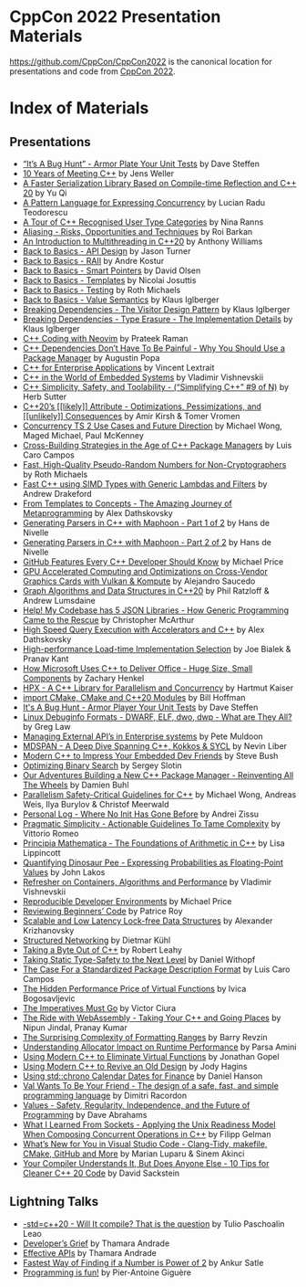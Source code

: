 CppCon 2022 Presentation Materials
==================================

https://github.com/CppCon/CppCon2022 is the canonical location for presentations
and code from [CppCon 2022](http://cppcon.org).

# Index of Materials

## Presentations

- [“It’s A Bug Hunt” - Armor Plate Your Unit Tests](Presentations/its_a_bug_hunt_armor_plate_your_unit_tests__dave_steffen__cppcon_2022.pdf) by Dave Steffen
- [10 Years of Meeting C++](Presentations/10_years_of_meeting_cpp__jens_weller__cppcon_2022.pdf) by Jens Weller
- [A Faster Serialization Library Based on Compile-time Reflection and C++ 20](Presentations/a_faster_serialization_library_based_on_compile_time_reflection_and_cpp20__yu_qi__cppcon_2022.pdf) by Yu Qi
- [A Pattern Language for Expressing Concurrency](Presentations/a_pattern_language_for_expressing_concurrency__lucian_radu_teodorescu__cppcon_2022.pdf) by Lucian Radu Teodorescu
- [A Tour of C++ Recognised User Type Categories](Presentations/a_tour_of_cpp_recognised_user_type_categories__nina_ranns__cppcon_2022.pdf) by Nina Ranns
- [Aliasing - Risks, Opportunities and Techniques](Presentations/aliasing_risks_opportunities_and_techniques__roi_barkan__cppcon_2022.pdf) by Roi Barkan
- [An Introduction to Multithreading in C++20](Presentations/an_introduction_to_multithreading_in_cpp20__anthony_williams__cppcon_2022.pdf) by Anthony Williams
- [Back to Basics - API Design](Presentations/back_to_basics_api_design__jason_turner__cppcon_2022.pdf) by Jason Turner
- [Back to Basics - RAII](Presentations/back_to_basics_raii__andre_kostur__cppcon_2022.pdf) by Andre Kostur
- [Back to Basics - Smart Pointers](Presentations/back_to_basics_smart_pointers__david_olsen__cppcon_2022.pdf) by David Olsen
- [Back to Basics - Templates](Presentations/back_to_basics_templates__nicolai_josuttis__cppcon_2022.pdf) by Nicolai Josuttis
- [Back to Basics - Testing](Presentations/back_to_basics_testing__roth_michaels__cppcon_2022.pdf) by Roth Michaels
- [Back to Basics - Value Semantics](Presentations/back_to_basics_value_semantics__klaus_iglberger__cppcon_2022.pdf) by Klaus Iglberger
- [Breaking Dependencies - The Visitor Design Pattern](Presentations/breaking_dependencies_the_visitor_design_pattern__klaus_iglberger__cppcon_2022.pdf) by Klaus Iglberger
- [Breaking Dependencies - Type Erasure - The Implementation Details](Presentations/breaking_dependencies_type_erasure_the_implementation_details__klaus_iglberger__cppcon_2022.pdf) by Klaus Iglberger
- [C++ Coding with Neovim](Presentations/cpp_coding_with_neovim_with_speaker_notes__prateek_raman__cppcon_2022.pdf) by Prateek Raman
- [C++ Dependencies Don’t Have To Be Painful - Why You Should Use a Package Manager](Presentations/cpp_dependencies_dont_have_to_be_painful_why_you_should_use_a_package_manager__augustin_popa__cppcon_2022.pdf) by Augustin Popa
- [C++ for Enterprise Applications](Presentations/cpp_for_enterprise_applications__vincent_lextrait__cppcon_2022.pdf) by Vincent Lextrait
- [C++ in the World of Embedded Systems](Presentations/cpp_in_the_world_of_embedded_systems__vladimir_vishnevskii__cppcon_2022.pdf) by Vladimir Vishnevskii
- [C++ Simplicity, Safety, and Toolability - (“Simplifying C++” #9 of N)](Presentations/cpp_simplicity_safety_and_toolability__herb_sutter__cppcon_2022.pdf) by Herb Sutter
- [C++20’s [[likely]] Attribute - Optimizations, Pessimizations, and [[unlikely]] Consequences](Presentations/cpp20_likely_attribute_optimizations_pessimizations_and_unlikely_consequences__amir_kirsh__cppcon_2022.pdf) by Amir Kirsh & Tomer Vromen
- [Concurrency TS 2 Use Cases and Future Direction](Presentations/concurrency_ts_2_use_cases_and_future_direction__michael_wong__cppcon_2022.pdf) by Michael Wong, Maged Michael, Paul McKenney
- [Cross-Building Strategies in the Age of C++ Package Managers](Presentations/cross_building_strategies_in_the_age_of_cpp_package_managers__luis_caro_campos__cppcon_2022.pdf) by Luis Caro Campos
- [Fast, High-Quality Pseudo-Random Numbers for Non-Cryptographers](Presentations/fast_high_quality_pseudo_random_numbers_for_non_cryptographers__roth_michaels__cppcon_2022.pdf) by Roth Michaels
- [Fast C++ using SIMD Types with Generic Lambdas and Filters](Presentations/fast_cpp_using_simd_types_with_generic_lambdas_and_filters__andrew_drakeford__cppcon_2022.pdf) by Andrew Drakeford
- [From Templates to Concepts - The Amazing Journey of Metaprogramming](Presentations/from_templates_to_concepts_the_amazing_journey_of_metaprogramming__alex_dathskovsky__cppcon_2022.pdf) by Alex Dathskovsky
- [Generating Parsers in C++ with Maphoon - Part 1 of 2](Presentations/generating_parsers_in_cpp_with_maphoon_part_1_of_2__hans_de_nivelle__cppcon_2022.pdf) by Hans de Nivelle
- [Generating Parsers in C++ with Maphoon - Part 2 of 2](Presentations/generating_parsers_in_cpp_with_maphoon_part_2_of_2__hans_de_nivelle__cppcon_2022.pdf) by Hans de Nivelle
- [GitHub Features Every C++ Developer Should Know](Presentations/github_features_every_cpp_developer_should_know__michael_price__cppcon_2022.pdf) by Michael Price
- [GPU Accelerated Computing and Optimizations on Cross-Vendor Graphics Cards with Vulkan & Kompute](Presentations/gpu_accelerated_computing_and_optimizations_on_crossvendor_graphics_cards_with_vulkan_and_kompute__alejandro_saucedo__cppcon_2022.pdf) by Alejandro Saucedo
- [Graph Algorithms and Data Structures in C++20](Presentations/graph_algorithms_and_data_structures_in_cpp20__phil_ratzloff__cppcon_2022.pdf) by Phil Ratzloff & Andrew Lumsdaine
- [Help! My Codebase has 5 JSON Libraries - How Generic Programming Came to the Rescue](Presentations/help_my_codebase_has_5_json_libraries_how_generic_programming_came_to_the_rescue__christopher_mcarthur__cppcon_2022.pdf) by Christopher McArthur
- [High Speed Query Execution with Accelerators and C++](Presentations/high_speed_query_execution_with_accelerators_and_cpp__alex_dathskovsky__cppcon_2022.pdf) by Alex Dathskovsky
- [High-performance Load-time Implementation Selection](Presentations/high_performance_loadtime_implementation_selection__joe_bialek__cppcon_2022.pdf) by Joe Bialek & Pranav Kant
- [How Microsoft Uses C++ to Deliver Office - Huge Size, Small Components](Presentations/how_microsoft_uses_cpp_to_deliver_office_huge_size_small_components__zachary_henkel__cppcon_2022.pdf) by Zachary Henkel
- [HPX - A C++ Library for Parallelism and Concurrency](Presentations/hpx_a_cpp_library_for_parallelism_and_concurrency__hartmut_kaiser__cppcon_2022.pdf) by Hartmut Kaiser
- [import CMake, CMake and C++20 Modules](Presentations/import_cmake_cmake_and_cpp20_modules__bill_hoffman__cppcon_2022.pdf) by Bill Hoffman
- [It's A Bug Hunt - Armor Player Your Unit Tests](Presentations/its_a_bug_hunt_armor_plate_your_unit_tests__dave_steffen__cppcon_2022.pdf) by Dave Steffen
- [Linux Debuginfo Formats - DWARF, ELF, dwo, dwp - What are They All?](Presentations/linux_debuginfo_formats_dwarf_elf_dwo_dwp_what_are_they_all__greg_law__cppcon_2022.pdf) by Greg Law
- [Managing External API’s in Enterprise systems](Presentations/managing_external_apis_in_enterprise_systems__pete_muldoon__cppcon_2022.pdf) by Pete Muldoon
- [MDSPAN - A Deep Dive Spanning C++, Kokkos & SYCL](Presentations/mdspan_a_deep_dive_spanning_cpp_kokkos_and_sycl__nevin_liber__cppcon_2022.pdf) by Nevin Liber
- [Modern C++ to Impress Your Embedded Dev Friends](Presentations/modern_cpp_to_impress_your_embedded_dev_friends__steve_bush__cppcon_2022.pdf) by Steve Bush
- [Optimizing Binary Search](Presentations/optimizing_binary_search__sergey_slotin__cppcon_2022.pdf) by Sergey Slotin
- [Our Adventures Building a New C++ Package Manager - Reinventing All The Wheels](Presentations/our_adventures_building_a_new_cpp_package_manager_reinventing_all_the_wheels__damien_buhl__cppcon_2022.pdf) by Damien Buhl
- [Parallelism Safety-Critical Guidelines for C++](Presentations/parallelism_safety_critical_guidelines_for_cpp__michael_wong__cppcon_2022.pdf) by Michael Wong, Andreas  Weis, Ilya Burylov & Christof Meerwald
- [Personal Log - Where No Init Has Gone Before](Presentations/personal_log_where_no_init_has_gone_before__andrei_zissu__cppcon_2022.pdf) by Andrei Zissu
- [Pragmatic Simplicity - Actionable Guidelines To Tame Complexity](Presentations/pragmatic_simplicity_actionable_guidelines_to_tame_complexity__vittorio_romeo__cppcon_2022.pdf) by Vittorio Romeo
- [Principia Mathematica - The Foundations of Arithmetic in C++](Presentations/principia_mathematica_the_foundations_of_arithmetic_in_cpp__lisa_lippincott__cppcon_2022.pdf) by Lisa Lippincott
- [Quantifying Dinosaur Pee - Expressing Probabilities as Floating-Point Values](Presentations/quantifying_dinosaur_pee_expressing_probabilities_as_floating_point_values__john_lakos__cppcon_2022.pdf) by John Lakos
- [Refresher on Containers, Algorithms and Performance](Presentations/refresher_on_containers_algorithms_and_performance__vladimir_vishnevskii__cppcon_2022.pdf) by Vladimir Vishnevskii
- [Reproducible Developer Environments](Presentations/reproducible_developer_environments__michael_price__cppcon_2022.pdf) by Michael Price
- [Reviewing Beginners’ Code](Presentations/reviewing_beginners_code__patrice_roy__cppcon_2022.pdf) by Patrice Roy
- [Scalable and Low Latency Lock-free Data Structures](Presentations/scalable_and_low_latency_lockfree_data_structures__alexander_krizhanovsky__cppcon_2022.pdf) by Alexander Krizhanovsky
- [Structured Networking](Presentations/structured_networking__dietmar_kühl__cppcon_2022.pdf) by Dietmar Kühl
- [Taking a Byte Out of C++](Presentations/taking_a_byte_out_of_cpp__robert_leahy__cppcon_2022.pdf) by Robert Leahy
- [Taking Static Type-Safety to the Next Level](Presentations/taking_static_type_safety_to_the_next_level__daniel_withopf__cppcon_2022.pdf) by Daniel Withopf
- [The Case For a Standardized Package Description Format](Presentations/the_case_for_a_standardized_package_description_format__luis_caro_campos__cppcon_2022.pdf) by Luis Caro Campos
- [The Hidden Performance Price of Virtual Functions](Presentations/the_hidden_performance_price_of_virtual_functions__ivica_bogosavljevic__cppcon_2022.pdf) by Ivica Bogosavljevic
- [The Imperatives Must Go](Presentations/the_imperatives_must_go__victor_ciura__cppcon_2022.pdf) by Victor Ciura
- [The Ride with WebAssembly - Taking Your C++ and Going Places](Presentations/the_ride_with_webassembly_taking_your_cpp_and_going_places__nipun_jindal__cppcon_2022.pdf) by Nipun Jindal, Pranay Kumar
- [The Surprising Complexity of Formatting Ranges](Presentations/the_surprising_complexity_of_formatting_ranges__barry_revzin__cppcon_2022.pdf) by Barry Revzin
- [Understanding Allocator Impact on Runtime Performance](Presentations/understanding_allocator_impact_on_runtime_performance__parsa_amini__cppcon_2022.pdf) by Parsa Amini
- [Using Modern C++ to Eliminate Virtual Functions](Presentations/using_modern_cpp_to_eliminate_virtual_functions__jonathan_gopel__cppcon_2022.pdf) by Jonathan Gopel
- [Using Modern C++ to Revive an Old Design](Presentations/using_modern_cpp_to_revive_an_old_design__jody_hagins__cppcon_2022.pdf) by Jody Hagins
- [Using std::chrono Calendar Dates for Finance](Presentations/using_std_chrono_calendar_dates_for_finance__daniel_hanson__cppcon_2022.pdf) by Daniel Hanson
- [Val Wants To Be Your Friend - The design of a safe, fast, and simple programming language](Presentations/val_wants_to_be_your_friend_the_design_of_a_safe_fast_and_simple_programming_language__dimitri_racordon__cppcon_2022.pdf) by Dimitri Racordon
- [Values - Safety, Regularity, Independence, and the Future of Programming](Presentations/values_safety_regularity_independence_and_the_future_of_programming__dave_abrahams__cppcon_2022.pdf) by Dave Abrahams
- [What I Learned From Sockets - Applying the Unix Readiness Model When Composing Concurrent Operations in C++](Presentations/what_i_learned_from_sockets_applying_the_unix_readiness_model_when_composing_concurrent_operations_in_cpp__filipp_gelman__cppcon_2022.pdf) by Filipp Gelman
- [What’s New for You in Visual Studio Code - Clang-Tidy, makefile, CMake, GitHub and More](Presentations/whats_new_for_you_in_visual_studio_code_clangtidy_makefile_cmake_github_and_more__marian_luparu__cppcon_2022.pdf) by Marian Luparu & Sinem Akinci
- [Your Compiler Understands It, But Does Anyone Else - 10 Tips for Cleaner C++ 20 Code](Presentations/your_compiler_understands_it_but_does_anyone_else_10_tips_for_cleaner_cpp20_code__david_sackstein.pdf) by David Sackstein

## Lightning Talks

- [-std=c++20 - Will It compile? That is the question](Lightning%20Talks/_std%3Dc%2B%2B20%20__%20Will%20It%20compile%20That%20is%20the%20question%20Tulio%20Leao.pdf) by Tulio Paschoalin Leao
- [Developer’s Grief](Lightning%20Talks/Developer%20Grief%20Thamara%20Andrade.pdf) by Thamara Andrade
- [Effective APIs](Lightning%20Talks/Effective%20APIs%20Thamara%20Andrade.pdf) by Thamara Andrade
- [Fastest Way of Finding if a Number is Power of 2](Lightning%20Talks/USE_THIS_ERRORS_CORRECTED_Fastest%20way%20of%20finding%20if%20a%20number%20is%20a%20Power%20of%202%20_%20CppCon%202022%20Ankur%20Satle.pdf) by Ankur Satle
- [Programming is fun!](Lightning%20Talks/Programming%20is%20fun!_cppcon%20Pier_Antoine%20Gigu%C5%A0re.pptx) by Pier-Antoine Giguère
